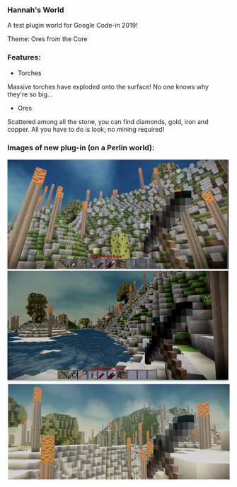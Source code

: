 ### Hannah's World
A test plugin world for Google Code-in 2019!

Theme: Ores from the Core

### Features:
- Torches

Massive torches have exploded onto the surface! No one knows why they're so big...
- Ores

Scattered among all the stone, you can find diamonds, gold, iron and copper. All you have to do is look; no mining required!

### Images of new plug-in (on a Perlin world):

![](https://github.com/HannahGuo/HannahsWorld/blob/plugin/images/Plugin.png)
